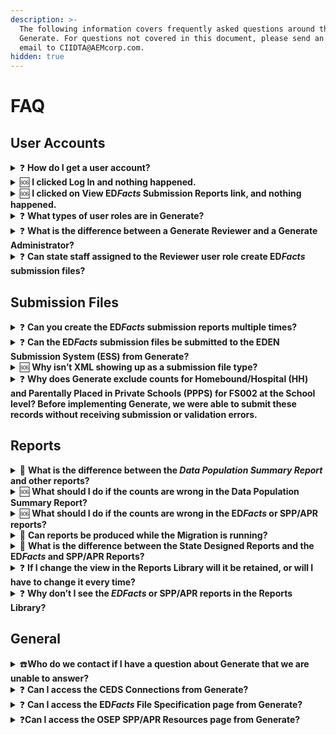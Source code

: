 ```yaml
---
description: >-
  The following information covers frequently asked questions around the use of
  Generate. For questions not covered in this document, please send an inquiry
  email to CIIDTA@AEMcorp.com.
hidden: true
---
```


# FAQ

## User Accounts <a href="#toc113439078" id="toc113439078"></a>

<details>

<summary>❓ <strong>How do I get a user account?</strong></summary>

Assigning users to an account is done by each state and implemented through the agency’s Active Directory Services. Contact the office that typically assigns access to other software your agency uses.

</details>

<details>

<summary>🆘 <strong>I clicked Log In and nothing happened.</strong></summary>

Try entering your username and password again. If you enter the wrong combination, a message will pop up at the top center of the page saying the login information was invalid. If you feel you are entering the correct credentials, you should contact your System Administrator for help.

</details>

<details>

<summary>🆘 <strong>I clicked on View ED</strong><em><strong>Facts</strong></em><strong> Submission Reports link, and nothing happened.</strong></summary>

Make sure you are logged in to Generate. Only users that are logged in can run reports.

</details>

<details>

<summary>❓ <strong>What types of user roles are in Generate?</strong></summary>

There are two types of users in Generate: _Reviewer_ and _Administrator_. Check out our section on [User Roles](getting-started/user-roles-and-logging-in.md) to learn more.

</details>

<details>

<summary>❓ <strong>What is the difference between a Generate Reviewer and a Generate Administrator?</strong></summary>

**Generate&#x20;**_**Reviewers**_ are typically program personnel such as E&#x44;_&#x46;acts_ Coordinators, Data Managers, Data Stewards, or other staff responsible for the data and for running and reviewing reports or confirming record counts.&#x20;

**Generate&#x20;**_**Administrators**_ have access to the Generate Data Store which is not accessible by Reviewers. This role is typically assigned to technical staff with a knowledge of the state’s source systems and Extract, Transform, and Load (ETL) processes. For example, the Administrator role might be assigned to a Database Administrator, or to someone responsible for processing and submitting the E&#x44;_&#x46;acts_ files through the E&#x44;_&#x46;acts_ Submission System (ESS). Anyone with the applicable knowledge and skills can be assigned to this role.

</details>

<details>

<summary>❓ <strong>Can state staff assigned to the Reviewer user role create ED</strong><em><strong>Facts</strong></em><strong> submission files?</strong></summary>

**Yes**. Staff assigned to either user role, _Reviewer_ or _Administrator_, can produce submission files.

</details>

## Submission Files <a href="#toc113439079" id="toc113439079"></a>

<details>

<summary>❓ <strong>Can you create the ED</strong><em><strong>Facts</strong></em><strong> submission reports multiple times?</strong></summary>

**Yes**. You can run the reports as many times as needed. Keep in mind, migrations overwrite existing data in the database so depending on the timing between the last time the migration was run, and when the file was produced, the submission results may be different.

</details>

<details>

<summary>❓ <strong>Can the ED</strong><em><strong>Facts</strong></em><strong> submission files be submitted to the EDEN Submission System (ESS) from Generate?</strong></summary>

**No**. You need to save the files on your computer and submit them as you normally would.

</details>

<details>

<summary>🆘 <strong>Why isn’t XML showing up as a submission file type?</strong></summary>

Submission file types can be different depending on the year selected. Beginning in 2016-17, ESS stopped accepting the .XML file type. Beginning with 2016-17 forward, Generate does not display that file type as an option. For years prior to 2016-17, the .XML file type is displayed as an option.

</details>

<details>

<summary>❓ <strong>Why does Generate exclude counts for Homebound/Hospital (HH) and Parentally Placed in Private Schools (PPPS) for FS002 at the School level? Before implementing Generate, we were able to submit these records without receiving submission or validation errors.</strong></summary>

The file specification for FS002 excludes these counts from the school level submission. There are no submission or validation errors built into the EDFacts Submission System for these two values. Since Generate is programmed to follow the business rules within each file specification, HH and PPPS records will be excluded from files created through Generate.

</details>

## Reports <a href="#toc113439080" id="toc113439080"></a>

<details>

<summary>🤔 <strong>What is the difference between the </strong><em><strong>Data Population Summary Report</strong></em><strong> and other reports?</strong></summary>

The _Data Population Summary Report_ is a high level, comprehensive count of data in the Staging Tables. The data have not been aggregated for reporting. This summary allows you to review the data for outliers or other anomalies before you produce the actual reports or file submissions.

</details>

<details>

<summary>🆘 <strong>What should I do if the counts are wrong in the Data Population Summary Report?</strong></summary>

First, contact the _Generate Administrator_. They can verify whether the ETL process is working as expected. Then, check with the person responsible for the data (e.g., the E&#x44;_&#x46;acts_ Coordinator, Data Manager, Data Steward, etc.). If the ETL is working, it is possible the data in the SLDS or in the source system itself is the cause. In that case, follow the normal procedure at your agency for troubleshooting student data. You can also contact [ciidta@aemcorp.com](mailto:ciidta@aemcorp.com) for assistance.

</details>

<details>

<summary>🆘 <strong>What should I do if the counts are wrong in the ED</strong><em><strong>Facts</strong></em><strong> or SPP/APR reports?</strong></summary>

If you think the counts are wrong, first check the [Toggle](settings/toggle.md) to make sure it was set up accurately for the report you are producing. If the Toggle is right, contact your Generate Administrator to confirm there isn’t an issue with the ETL. If the ETL is working, check that the data is correct in the SLDS and/or the source system. If the data is not correct in the source, the best practice is to trace it back to the problem and fix it. That ensures the data you are submitting to ESS is accurate and will prevent the issue from appearing again in Generate. You can also contact [ciidta@aemcorp.com](mailto:ciidta@aemcorp.com) for assistance.

</details>

<details>

<summary>🤔 <strong>Can reports be produced while the Migration is running?</strong></summary>

**No**. The user will see a message that indicates the migration must be run prior to creating any reports and all reports will be grayed out. The status on the data migration must be updated to “completed successfully” for the reports to display. Contact the _Generate Administrator_ for the status of the migration process.

</details>

<details>

<summary>🤔 <strong>What is the difference between the State Designed Reports and the ED</strong><em><strong>Facts</strong></em><strong> and SPP/APR Reports?</strong></summary>

To avoid confusion, these are maintained separately in Generate. State Defined Reports were designed by state education agency stakeholders and are not reportable to ED, while E&#x44;_&#x46;acts_ reports, and SPP/APR reports are reportable to ED. The State Designed Reports are available in the Reports Library.

</details>

<details>

<summary>❓ <strong>If I change the view in the Reports Library will it be retained, or will I have to change it every time?</strong></summary>

The Reports Library view is customized for the individual user. The layout selected will remain as is until the user changes it.

</details>

<details>

<summary>❓ <strong>Why don’t I see the </strong><em><strong>EDFacts</strong></em><strong> or SPP/APR reports in the Reports Library?</strong></summary>

E&#x44;_&#x46;acts_ reports, SPP/APR reports, and the reports in the Reports Library (also called State Designed Reports) are different types of reports. To avoid confusion, they are maintained separately in Generate.

</details>

## General <a href="#toc113439081" id="toc113439081"></a>

<details>

<summary>☎️<strong>Who do we contact if I have a question about Generate that we are unable to answer?</strong></summary>

If the _Generate Reviewer_ and _Administrator_ cannot answer the question, submit an email to [ciidta@aemcorp.com](mailto:ciidta@aemcorp.com). A shortcut to the CIIDTA email account is also available from the Menu bar located at the top of every page in Generate. From the menu bar, click on _Resources > CIID Support_.

</details>

<details>

<summary>❓ <strong>Can I access the CEDS Connections from Generate?</strong></summary>

**Yes**. You can access CEDS Connections for every report in Generate. The link to Connections is located below each report at the bottom left of the page.

</details>

<details>

<summary>❓ <strong>Can I access the ED</strong><em><strong>Facts</strong></em><strong> File Specification page from Generate?</strong></summary>

**Yes**. At the bottom left side of the page for every E&#x44;_&#x46;acts_ report there is a link to E&#x44;_&#x46;acts_ File Specification website.

</details>

<details>

<summary>❓<strong>Can I access the OSEP SPP/APR Resources page from Generate?</strong></summary>

**Yes**. At the bottom left side of the page for every SPP/APR report there is a link to the OSEP SPP/APR Resources page.

</details>
